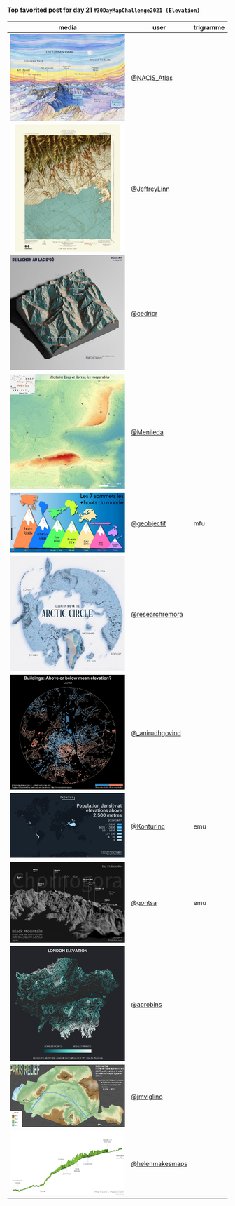 #### Top favorited post for day 21 `#30DayMapChallenge2021 (Elevation)`

| media | user | trigramme |
|-------|------|-----------|
| ![image](../uploads/a08e0f1a5465ffde802e8bdd420d229a/image.png) |[@NACIS_Atlas](https://twitter.com/NACIS_Atlas/status/1462397791112732672)||
| ![image](../uploads/f334a18ecefad93cb3873d0fceef1d00/image.png) |[@JeffreyLinn](https://twitter.com/JeffreyLinn/status/1462526658070540288)||
| ![image](../uploads/609909c4def1d3a7574f69dc90df47fd/image.png) |[@cedricr](https://twitter.com/cedricr/status/1462511547411013636)||
| ![image](../uploads/5298c7b0241f24bdbb9e0cc754050ea5/image.png) |[@Menileda](https://twitter.com/Menileda/status/1462492025169797123)||
| ![image](../uploads/c6183384edabf70963e6d16a87bf8bb1/image.png) |[@geobjectif](https://twitter.com/geobjectif/status/1462451916563230724)|mfu|
| ![image](../uploads/9dc6aefd5097d911bb04572ae861d6a7/image.png) |[@researchremora](https://twitter.com/researchremora/status/1462528607876694016)||
| ![image](../uploads/6e4415d284b3fe3b3edac6576104c2f6/image.png) |[@_anirudhgovind](https://twitter.com/_anirudhgovind/status/1462508814213828614)||
| ![image](../uploads/fa094b6ae8e9a1446670eacc25b5eb06/image.png) |[@KonturInc](https://twitter.com/KonturInc/status/1462398387513446404)|emu|
| ![image](../uploads/71506c48e1c4962793ca26b78309517c/image.png) |[@gontsa](https://twitter.com/gontsa/status/1462551776486297602)|emu|
| ![image](../uploads/839d413418bbb7f6f80452edf98976f4/image.png) |[@acrobins](https://twitter.com/acrobins/status/1462390347485618180)||
| ![image](../uploads/c2e6e959cbe7a054cc91e42f59bef99a/image.png) |[@jmviglino](https://twitter.com/jmviglino/status/1462343555079409670)||
| ![image](../uploads/514bd76fc8f4310272596cfbbe2d7760/image.png) |[@helenmakesmaps](https://twitter.com/helenmakesmaps/status/1462420533794918403)||